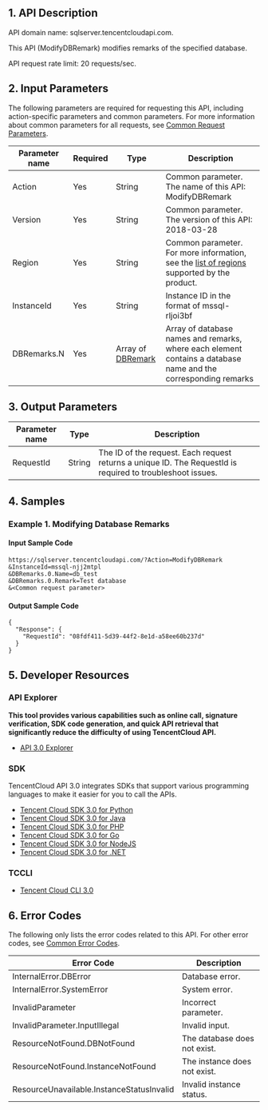 ## 1. API Description

API domain name: sqlserver.tencentcloudapi.com.

This API (ModifyDBRemark) modifies remarks of the specified database.

API request rate limit: 20 requests/sec.


## 2. Input Parameters

The following parameters are required for requesting this API, including action-specific parameters and common parameters. For more information about common parameters for all requests, see [Common Request Parameters](/document/api/238/19930).

| Parameter name | Required | Type | Description |
|---------|---------|---------|---------|
| Action | Yes | String | Common parameter. The name of this API: ModifyDBRemark |
| Version | Yes | String | Common parameter. The version of this API: 2018-03-28 |
| Region | Yes | String | Common parameter. For more information, see the [list of regions](/document/api/238/19930#.E5.9C.B0.E5.9F.9F.E5.88.97.E8.A1.A8) supported by the product. |
| InstanceId | Yes | String | Instance ID in the format of mssql-rljoi3bf |
| DBRemarks.N | Yes | Array of [DBRemark](/document/api/238/19976#DBRemark) | Array of database names and remarks, where each element contains a database name and the corresponding remarks |

## 3. Output Parameters

| Parameter name | Type | Description |
|---------|---------|---------|
| RequestId | String | The ID of the request. Each request returns a unique ID. The RequestId is required to troubleshoot issues. |

## 4. Samples

### Example 1. Modifying Database Remarks

#### Input Sample Code

```
https://sqlserver.tencentcloudapi.com/?Action=ModifyDBRemark
&InstanceId=mssql-njj2mtpl
&DBRemarks.0.Name=db_test
&DBRemarks.0.Remark=Test database
&<Common request parameter>
```

#### Output Sample Code

```
{
  "Response": {
    "RequestId": "08fdf411-5d39-44f2-8e1d-a58ee60b237d"
  }
}
```


## 5. Developer Resources

### API Explorer

**This tool provides various capabilities such as online call, signature verification, SDK code generation, and quick API retrieval that significantly reduce the difficulty of using TencentCloud API.**

* [API 3.0 Explorer](https://console.cloud.tencent.com/api/explorer?Product=sqlserver&Version=2018-03-28&Action=ModifyDBRemark)

### SDK

TencentCloud API 3.0 integrates SDKs that support various programming languages to make it easier for you to call the APIs.

* [Tencent Cloud SDK 3.0 for Python](https://github.com/TencentCloud/tencentcloud-sdk-python)
* [Tencent Cloud SDK 3.0 for Java](https://github.com/TencentCloud/tencentcloud-sdk-java)
* [Tencent Cloud SDK 3.0 for PHP](https://github.com/TencentCloud/tencentcloud-sdk-php)
* [Tencent Cloud SDK 3.0 for Go](https://github.com/TencentCloud/tencentcloud-sdk-go)
* [Tencent Cloud SDK 3.0 for NodeJS](https://github.com/TencentCloud/tencentcloud-sdk-nodejs)
* [Tencent Cloud SDK 3.0 for .NET](https://github.com/TencentCloud/tencentcloud-sdk-dotnet)

### TCCLI

* [Tencent Cloud CLI 3.0](https://cloud.tencent.com/document/product/440/6176)

## 6. Error Codes

The following only lists the error codes related to this API. For other error codes, see [Common Error Codes](/document/api/238/15694#.E5.85.AC.E5.85.B1.E9.94.99.E8.AF.AF.E7.A0.81).

| Error Code | Description |
|---------|---------|
| InternalError.DBError | Database error. |
| InternalError.SystemError | System error. |
| InvalidParameter | Incorrect parameter. |
| InvalidParameter.InputIllegal | Invalid input. |
| ResourceNotFound.DBNotFound | The database does not exist. |
| ResourceNotFound.InstanceNotFound | The instance does not exist. |
| ResourceUnavailable.InstanceStatusInvalid | Invalid instance status. |
